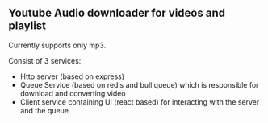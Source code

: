 ## Youtube Audio downloader for videos and playlist

Currently supports only mp3.

Consist of 3 services: 
- Http server (based on express)
- Queue Service (based on redis and bull queue) which is responsible for download and converting video
- Client service containing UI (react based) for interacting with the server and the queue